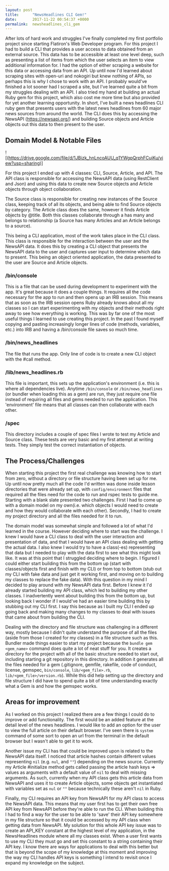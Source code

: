 ```yaml
---
layout: post
title:      "NewsHeadlines CLI Gem!"
date:       2017-11-22 00:54:37 +0000
permalink:  newsheadlines_cli_gem
---
```


After lots of hard work and struggles I've finally completed my first portfolio project since starting Flatiron's Web Developer program. For this project I had to build a CLI that provides a user access to data obtained from an external source.  This data has to be accessible at least one level deep, such as presenting a list of items from which the user selects an item to view additional information for.  I had the option of either scraping a website for this data or accessing data from an API.  Up until now I'd learned about scraping sites with open-uri and nokogiri but knew nothing of APIs, so perhaps this is why I chose to work with an API.  I probably would've finished a lot sooner had I scraped a site, but I've learned quite a bit from my struggles dealing with an API.  I also tried my hand at building an actual Ruby gem for this project, which also cost me more time but also provided for yet another learning opportunity. 
In short, I've built a news headlines CLI ruby gem that presents users with the latest news headlines from 60 major news sources from around the world.  The CLI does this by accessing the NewsAPI (https://newsapi.org/) and building Source objects and Article objects out this data to then present to the user.  

## Domain Model  & Notable Files
![(https://drive.google.com/file/d/1JBizk_hnLncoAUU_q1YWgpQrphFCujKu/view?usp=sharing)]

For this project I ended up with 4 classes: CLI, Source, Article, and API.
The API class is responsible for accessing the NewsAPI data (using RestClient and Json)  and using this data to create new Source objects and Article objects through object collaboration.

The Source class is responsible for creating new instances of the Source class, keeping track of all its objects, and being able to find Source objects by category.  The Article class does the same, however it finds Article objects by @title. Both this classes collaborate through a has many and belongs to relationship (a Source has many Articles and an Article belongs to a source).  

This being a CLI application, most of the work takes place in the CLI class.  This class is responsible for the interaction between the user and the NewsAPI data.  It does this by creating a CLI object that presents the NewsAPI data to the user and captures user input to determine which data to present.  This being an object oriented application, the data presented to the user are Source and Article objects.

### /bin/console
This is a file that can be used during development to experiment with the app.  It's great because it does a couple things.  It requires all the code necessary for the app to run and then opens up an IRB session.  This means that as soon as the IRB session opens Ruby already knows about all my classes so I can start experimenting with my objects and their methods right away to see how everything is working.  This was by far one of the most useful things I learned to use creating this project.  In the past I found myself copying and pasting increasingly longer lines of code (methods, variables, etc.) into IRB and having a /bin/console file saves so much time.

### /bin/news_headlines
The file that runs the app. Only line of code is to create a new CLI object with the #call method.

### /lib/news_headlines.rb
This file is important, this sets up the application's environment (i.e. this is where all dependencies live).  Anytime `/bin/console` or `/bin/news_headlines` (or bundler when loading this as a gem) are run, they just require one file instead of requiring all files and gems needed to run the application.  This 'environment' file means that all classes can then collaborate with each other. 

### /spec
This directory includes a couple of spec files I wrote to test my Article and Source class.  These tests are very basic and my first attempt at writing tests. They simply test the correct instantiation of objects.


## The Process/Challenges  
When starting this project the first real challenge was knowing how to start from zero, without a directory or file structure having been set up for me.  Up until now pretty much all the code I'd written was done inside lesson directories that were already set up, with `config/environment` files that required all the files need for the code to run and rspec tests to guide me.  Starting with a blank slate presented two challenges. First I had to come up with a domain model on my own(i.e. which objects I would need to create and how they would collaborate with each other). Secondly, I had to create my project directory and all the files needed for it to run. 

The domain model was somewhat simple and followed a lot of what I'd learned in the course. However deciding where to start was the challenge.  I knew I would have a CLI class to deal with the user interaction and presentation of data, and that I would have an API class dealing with getting the actual data.  I also knew I would try to have a class(-es) representing that data but I needed to play with the data first to see what this might look like.  It was at this point that I struggled deciding where to begin.  I figured I could either start building this from the bottom up (start with classes/objects first and finish with my CLI) or from top to bottom (stub out my CLI with fake data and just get it working first, and moving on to building my classes to replace the fake data).  With this question in my mind I decided to play around with my NewsAPI data first. Before I knew it I'd already started building my API class, which led to building my other classes.  I inadvertently went about building this from the bottom up, but looking back I wonder if I would've had an easier time building this by stubbing out my CLI first.  I say this because as I built my CLI I ended up going back and making many changes to my classes to deal with issues that came about from building the CLI.  


Dealing with the directory and file structure was challenging in a different way, mostly because I didn't quite understand the purpose of all the files (aside from those I created for my classes) in a file structure such as this.  Bundler made things easier to start my project because the `bundle gem <gem_name>` command does quite a lot of neat stuff for you.  It creates a directory for the project with all of the basic structure needed to start out, including starting a git repository in this directory.  In addition it generates all the files needed for a gem (.gitignore, gemfile, rakefile, code of conduct, license, gemspec, `bin/console`, `lib/<gem_file>.rb`, `lib/<gem_file>/version.rb`).  While this did help setting up the directory and file structure I did have to spend quite a bit of time understanding exactly what a Gem is and how the gemspec works.  

## Areas for improvement  
As I worked on this project I realized there are a few things I could do to improve or add functionality. The first would be an added feature at the detail level of the news headlines.  I would like to add an option for the user to view the full article on their default browser.  I've seen there is `system` command of some sort to open an url from the terminal in the default browser but I wasn't able to get it to work.  

Another issue my CLI has that could be improved upon is related to the NewsAPI data itself.  I noticed that article hashes contain different values representing `nil` (e.g. `nul`, and `""`) depending on the news source.  Currently my Article #initialize method gets called passing the article hash keys => values as arguments with a default value of `nil` to deal with missing arguments. As such, currently when my API class gets this article data from NewsAPI and uses it to create Article objects, some objects get instantiated with variables set as `nul` or `""` because technically these aren't `nil` in Ruby. 

Finally, my CLI requires an API key from NewsAPI for my API class to access the NewsAPI data.  This means that my user first has to get their own free API key from NewsAPI before they're able to run the CLI.  When building this I had to find a way for the user to be able to 'save' their API key somewhere in my file structure so that it could  be accessed by my API class when getting data from NewsAPI.  My solution for this whole API key issue was to create an API_KEY constant at the highest level of my application, in the NewsHeadlines module where all my classes exist.  When a user first wants to use my CLI they must go and set this constant to a string containing their API key.  I know there are ways for applications to deal with this better but that is beyond the scope of my knowledge at this moment and improving the way my CLI handles API keys is something I intend to revisit once I expand my knowledge on the subject.









